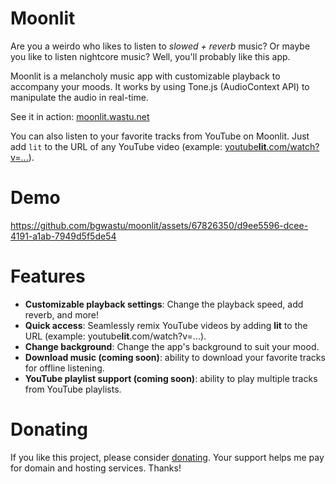# Moonlit
Are you a weirdo who likes to listen to *slowed + reverb* music? Or maybe you like to listen nightcore music? Well, you'll probably like this app.

Moonlit is a melancholy music app with customizable playback to accompany your moods. It works by using Tone.js (AudioContext API) to manipulate the audio in real-time.

See it in action: [moonlit.wastu.net](https://moonlit.wastu.net)

You can also listen to your favorite tracks from YouTube on Moonlit. Just add `lit` to the URL of any YouTube video (example: [youtube**lit**.com/watch?v=...](https://www.youtubelit.com/watch?v=dQw4w9WgXcQ)).

# Demo
https://github.com/bgwastu/moonlit/assets/67826350/d9ee5596-dcee-4191-a1ab-7949d5f5de54

# Features
- **Customizable playback settings**: Change the playback speed, add reverb, and more!
- **Quick access**: Seamlessly remix YouTube videos by adding **lit** to the URL (example: youtube**lit**.com/watch?v=...).
- **Change background**: Change the app's background to suit your mood.
- **Download music (coming soon)**: ability to download your favorite tracks for offline listening.
- **YouTube playlist support (coming soon)**: ability to play multiple tracks from YouTube playlists.

# Donating
If you like this project, please consider [donating](https://www.buymeacoffee.com/moonlitapp). Your support helps me pay for domain and hosting services. Thanks!

